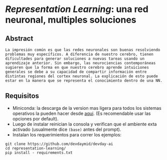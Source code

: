 # _Representation Learning_: una red neuronal, multiples soluciones

## Abstract

```
La impresión común es que las redes neuronales son buenas resolviendo problemas muy específicos. A diferencia de nuestro cerebro, tienen dificultades para generar soluciones a nuevas tareas usando un aprendizaje anterior. Sin embargo, las neurociencias contemporáneas sugieren que la forma en que nuestro cerebro aprende intuiciones generales se debe a su capacidad de compartir información entre distintas regiones del cortex neuronal. La explicación de esto puede estar en la manera que se representa el conocimiento dentro de una NN.
```

## Requisitos

- Miniconda: la descarga de la version mas ligera para todos los
  sistemas operativos la pueden hacer desde [aqui](https://docs.conda.io/en/latest/miniconda.html). (Es recomendable usar las opciones por default).
- Luego de instalar reinician la consola y verifican que el
  ambiente exta activado (usualmente dice `(base)` antes del prompt).
- Instalan los requerimientos para correr los ejemplos:
```shell
git clone https://github.com/devdaymid/devday-ai
cd representation-learning/
pip install - requirements.txt
```
